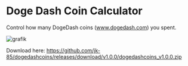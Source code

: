 # Doge Dash Coin Calculator
Control how many DogeDash coins (www.dogedash.com) you spent.

![grafik](https://user-images.githubusercontent.com/13134932/162501874-1ef0729d-bc8d-4855-ab52-fbb10a85bcb2.png)

Download here: https://github.com/jk-85/dogedashcoins/releases/download/v1.0.0/dogedashcoins_v1.0.0.zip
